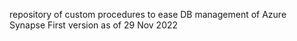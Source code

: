 repository of custom procedures to ease DB management of Azure Synapse
First version as of 29 Nov 2022